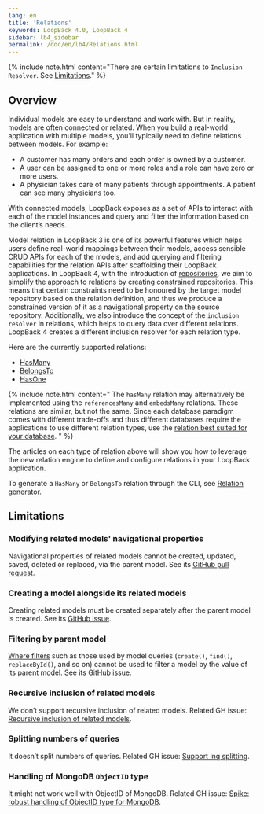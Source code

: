 ```yaml
---
lang: en
title: 'Relations'
keywords: LoopBack 4.0, LoopBack 4
sidebar: lb4_sidebar
permalink: /doc/en/lb4/Relations.html
---
```


{% include note.html content="There are certain limitations to
`Inclusion Resolver`. See [Limitations](Relations.md#limitations)." %}

## Overview

Individual models are easy to understand and work with. But in reality, models
are often connected or related. When you build a real-world application with
multiple models, you’ll typically need to define relations between models. For
example:

- A customer has many orders and each order is owned by a customer.
- A user can be assigned to one or more roles and a role can have zero or more
  users.
- A physician takes care of many patients through appointments. A patient can
  see many physicians too.

With connected models, LoopBack exposes as a set of APIs to interact with each
of the model instances and query and filter the information based on the
client’s needs.

Model relation in LoopBack 3 is one of its powerful features which helps users
define real-world mappings between their models, access sensible CRUD APIs for
each of the models, and add querying and filtering capabilities for the relation
APIs after scaffolding their LoopBack applications. In LoopBack 4, with the
introduction of [repositories](Repositories.md), we aim to simplify the approach
to relations by creating constrained repositories. This means that certain
constraints need to be honoured by the target model repository based on the
relation definition, and thus we produce a constrained version of it as a
navigational property on the source repository. Additionally, we also introduce
the concept of the `inclusion resolver` in relations, which helps to query data
over different relations. LoopBack 4 creates a different inclusion resolver for
each relation type.

Here are the currently supported relations:

- [HasMany](HasMany-relation.md)
- [BelongsTo](BelongsTo-relation.md)
- [HasOne](hasOne-relation.md)

{% include note.html content="
The `hasMany` relation may alternatively be implemented using the
`referencesMany` and `embedsMany` relations. These relations are similar, but
not the same. Since each database paradigm comes with different trade-offs and
thus different databases require the applications to use different relation
types, use the [relation best suited for your database](https://github.com/strongloop/loopback-next/issues/2341).
" %}

The articles on each type of relation above will show you how to leverage the
new relation engine to define and configure relations in your LoopBack
application.

To generate a `HasMany` or `BelongsTo` relation through the CLI, see
[Relation generator](Relation-generator.md).

## Limitations

### Modifying related models' navigational properties

Navigational properties of related models cannot be created, updated, saved,
deleted or replaced, via the parent model. See its
[GitHub pull request](https://github.com/strongloop/loopback-next/pull/4148).

### Creating a model alongside its related models

Creating related models must be created separately after the parent model is
created. See its
[GitHub issue](https://github.com/strongloop/loopback-next/issues/4435).

### Filtering by parent model

[Where filters](https://loopback.io/doc/en/lb3/Where-filter.html) such as those
used by model queries (`create()`, `find()`, `replaceById()`, and so on) cannot
be used to filter a model by the value of its parent model. See its
[GitHub issue](https://github.com/strongloop/loopback-next/issues/4299).

### Recursive inclusion of related models

We don’t support recursive inclusion of related models. Related GH issue:
[Recursive inclusion of related models](https://github.com/strongloop/loopback-next/issues/3454).

### Splitting numbers of queries

It doesn’t split numbers of queries. Related GH issue:
[Support inq splitting](https://github.com/strongloop/loopback-next/issues/3444).

### Handling of MongoDB `ObjectID` type

It might not work well with ObjectID of MongoDB. Related GH issue:
[Spike: robust handling of ObjectID type for MongoDB](https://github.com/strongloop/loopback-next/issues/3456).
